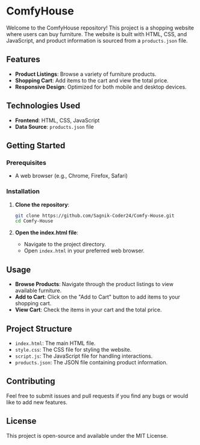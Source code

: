 # ComfyHouse

Welcome to the ComfyHouse repository! This project is a shopping website where users can buy furniture. The website is built with HTML, CSS, and JavaScript, and product information is sourced from a `products.json` file.

## Features

- **Product Listings**: Browse a variety of furniture products.
- **Shopping Cart**: Add items to the cart and view the total price.
- **Responsive Design**: Optimized for both mobile and desktop devices.

## Technologies Used

- **Frontend**: HTML, CSS, JavaScript
- **Data Source**: `products.json` file

## Getting Started

### Prerequisites

- A web browser (e.g., Chrome, Firefox, Safari)

### Installation

1. **Clone the repository**:

   ```bash
   git clone https://github.com/Sagnik-Coder24/Comfy-House.git
   cd Comfy-House
   ```

2. **Open the index.html file**:
   - Navigate to the project directory.
   - Open `index.html` in your preferred web browser.

## Usage

- **Browse Products**: Navigate through the product listings to view available furniture.
- **Add to Cart**: Click on the "Add to Cart" button to add items to your shopping cart.
- **View Cart**: Check the items in your cart and the total price.

## Project Structure

- `index.html`: The main HTML file.
- `style.css`: The CSS file for styling the website.
- `script.js`: The JavaScript file for handling interactions.
- `products.json`: The JSON file containing product information.

## Contributing

Feel free to submit issues and pull requests if you find any bugs or would like to add new features.

## License

This project is open-source and available under the MIT License.
